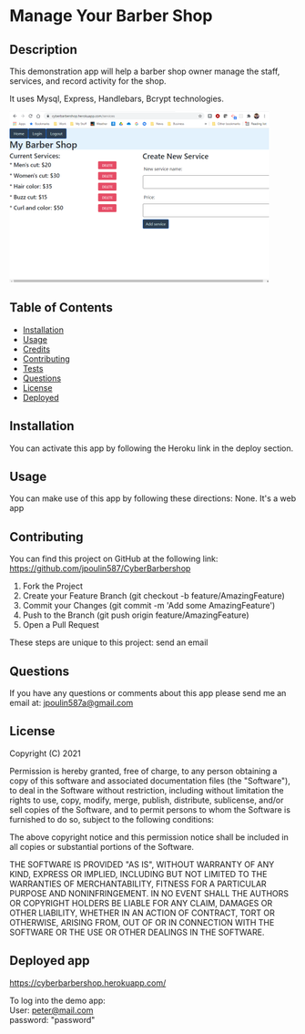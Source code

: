 # Manage Your Barber Shop

## Description
This demonstration app will help a barber shop owner manage the staff, services, and record activity for the shop.

It uses Mysql, Express, Handlebars, Bcrypt technologies.

![screen shot of the manage service page](./images/screenshot.png)


## Table of Contents
- [Installation](#installation)
- [Usage](#usage)
- [Credits](#credits)
- [Contributing](#contributing)
- [Tests](#tests)
- [Questions](#questions)
- [License](#license)
- [Deployed](#deployed)


## Installation
You can activate this app by following the Heroku link in the deploy section.

## Usage
You can make use of this app by following these directions:  None.  It's a web app 

## Contributing
You can find this project on GitHub at the following link:
https://github.com/jpoulin587/CyberBarbershop

1. Fork the Project
2. Create your Feature Branch (git checkout -b feature/AmazingFeature)
3. Commit your Changes (git commit -m 'Add some AmazingFeature')
4. Push to the Branch (git push origin feature/AmazingFeature)
5. Open a Pull Request

These steps are unique to this project:
send an email

## Questions
If you have any questions or comments about this app please send me an email at: jpoulin587a@gmail.com 

## License 
Copyright (C) 2021  

Permission is hereby granted, free of charge, to any person obtaining a copy of this software and associated documentation files (the "Software"), to deal in the Software without restriction, including without limitation the rights to use, copy, modify, merge, publish, distribute, sublicense, and/or sell copies of the Software, and to permit persons to whom the Software is furnished to do so, subject to the following conditions:

The above copyright notice and this permission notice shall be included in all copies or substantial portions of the Software.

THE SOFTWARE IS PROVIDED "AS IS", WITHOUT WARRANTY OF ANY KIND, EXPRESS OR IMPLIED, INCLUDING BUT NOT LIMITED TO THE WARRANTIES OF MERCHANTABILITY, FITNESS FOR A PARTICULAR PURPOSE AND NONINFRINGEMENT. IN NO EVENT SHALL THE AUTHORS OR COPYRIGHT HOLDERS BE LIABLE FOR ANY CLAIM, DAMAGES OR OTHER LIABILITY, WHETHER IN AN ACTION OF CONTRACT, TORT OR OTHERWISE, ARISING FROM, OUT OF OR IN CONNECTION WITH THE SOFTWARE OR THE USE OR OTHER DEALINGS IN THE SOFTWARE.

## Deployed app

https://cyberbarbershop.herokuapp.com/

To log into the demo app:\
User: peter@mail.com\
password: "password"
